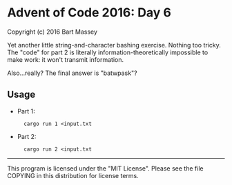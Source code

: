 # Advent of Code 2016: Day 6
Copyright (c) 2016 Bart Massey

Yet another little string-and-character bashing exercise.
Nothing too tricky. The "code" for part 2 is literally
information-theoretically impossible to make work: it won't
transmit information.

Also...really? The final answer is "batwpask"?

## Usage

* Part 1:

        cargo run 1 <input.txt

* Part 2:

        cargo run 2 <input.txt

---

This program is licensed under the "MIT License".
Please see the file COPYING in this distribution
for license terms.
